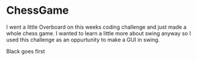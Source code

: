 # ChessGame
I went a little Overboard on this weeks coding challenge and just made a whole chess game. 
I wanted to learn a little more about swing anyway so I used this challenge as an oppurtunity to make a GUI in swing.

Black goes first
